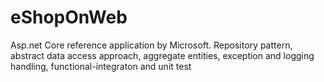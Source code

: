 # eShopOnWeb

Asp.net Core reference application by Microsoft. 
Repository pattern, abstract data access approach, aggregate entities, exception and logging handling, functional-integraton and unit test 
